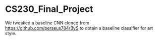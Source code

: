 # CS230_Final_Project

We tweaked a baseline CNN cloned from https://github.com/perseus784/BvS to obtain a baseline classifier for art style.
